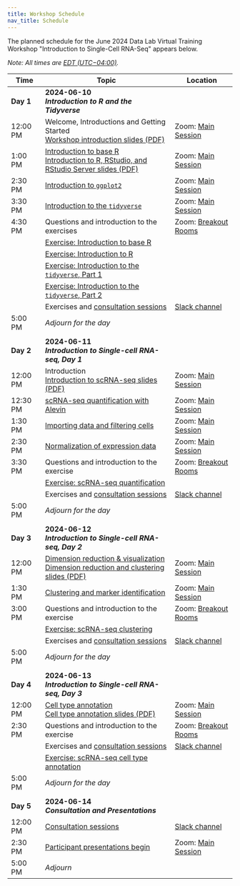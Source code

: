 ```yaml
---
title: Workshop Schedule
nav_title: Schedule
---
```


The planned schedule for the June 2024 Data Lab Virtual Training Workshop "Introduction to Single-Cell RNA-Seq" appears below.


*Note: All times are [EDT (UTC−04:00)](https://www.timeanddate.com/time/zones/edt).*


| Time        | Topic                             | Location |
|-------------|--------------------------------------------|----------------|
| **Day 1**   | **2024-06-10** <br> _**Introduction to R and the Tidyverse**_                 |
| 12:00 PM    | Welcome, Introductions and Getting Started <br> [Workshop introduction slides (PDF)]()  | Zoom: [Main Session](../software-setup/zoom-procedures.md) |
| 1:00 PM     | [Introduction to base R](../completed-notebooks/01-intro_to_base_R.nb.html) <br> [Introduction to R, RStudio, and RStudio Server slides (PDF)]() | Zoom: [Main Session](../software-setup/zoom-procedures.md)|
| 2:30 PM     | [Introduction to `ggplot2`](../completed-notebooks/02-intro_to_ggplot2.nb.html) | Zoom: [Main Session](../software-setup/zoom-procedures.md) |
| 3:30 PM     | [Introduction to the `tidyverse`](../completed-notebooks/03-intro_to_tidyverse.nb.html) | Zoom: [Main Session](../software-setup/zoom-procedures.md) |
| 4:30 PM     | Questions and introduction to the exercises | Zoom: [Breakout Rooms](../software-setup/zoom-procedures.md#using-breakout-rooms) |
|             | [Exercise: Introduction to base R](https://github.com/AlexsLemonade/training-modules/blob/{{site.release_tag}}/intro-to-R-tidyverse/exercise_01-intro_to_base_R.Rmd)  | |
|             | [Exercise: Introduction to R](https://github.com/AlexsLemonade/training-modules/blob/{{site.release_tag}}/intro-to-R-tidyverse/exercise_02-intro_to_R.Rmd)  | |
|             | [Exercise: Introduction to the `tidyverse`, Part 1](https://github.com/AlexsLemonade/training-modules/blob/{{site.release_tag}}/intro-to-R-tidyverse/exercise_03a-intro_to_tidyverse.Rmd)  | |
|             | [Exercise: Introduction to the `tidyverse`, Part 2](https://github.com/AlexsLemonade/training-modules/blob/{{site.release_tag}}/intro-to-R-tidyverse/exercise_03b-intro_to_tidyverse.Rmd)  | |
|             | Exercises and [consultation sessions](workshop-logistics.md#consultation-sessions) | [Slack channel](../software-setup/slack-procedures.md) |
| 5:00  PM    | *Adjourn for the day*             |
| | |         |
| **Day 2**   | **2024-06-11**  <br> _**Introduction to Single-cell RNA-seq, Day 1**_ |
| 12:00 PM    | Introduction <br> [Introduction to scRNA-seq slides (PDF)]() | Zoom: [Main Session](../software-setup/zoom-procedures.md) |
| 12:30 PM    | [scRNA-seq quantification with Alevin](../completed-notebooks/01-scRNA_quant_qc.nb.html) | Zoom: [Main Session](../software-setup/zoom-procedures.md)|
| 1:30 PM     | [Importing data and filtering cells](../completed-notebooks/02-filtering_scRNA.nb.html) | Zoom: [Main Session](../software-setup/zoom-procedures.md) |
| 2:30 PM     | [Normalization of expression data](../completed-notebooks/03-normalizing_scRNA.nb.html) | Zoom: [Main Session](../software-setup/zoom-procedures.md) |
| 3:30 PM     | Questions and introduction to the exercise | Zoom: [Breakout Rooms](../software-setup/zoom-procedures.md#using-breakout-rooms) |
|             | [Exercise: scRNA-seq quantification](https://github.com/AlexsLemonade/training-modules/blob/{{site.release_tag}}/scRNA-seq/exercise_01-scrna_quant.Rmd) | |
|             | Exercises and [consultation sessions](workshop-logistics.md#consultation-sessions) | [Slack channel](../software-setup/slack-procedures.md) |
| 5:00  PM    | *Adjourn for the day*             |
| | |         |
| **Day 3**   | **2024-06-12**  <br> _**Introduction to Single-cell RNA-seq, Day 2**_ |
| 12:00 PM    | [Dimension reduction & visualization](../completed-notebooks/04-dimension_reduction_scRNA.nb.html) <br> [Dimension reduction and clustering slides (PDF)]() | Zoom: [Main Session](../software-setup/zoom-procedures.md)|
| 1:30 PM     | [Clustering and marker identification](../completed-notebooks/05-clustering_markers_scRNA.nb.html) | Zoom: [Main Session](../software-setup/zoom-procedures.md) |
| 3:00 PM     | Questions and introduction to the exercise | Zoom: [Breakout Rooms](../software-setup/zoom-procedures.md#using-breakout-rooms) |
|             | [Exercise: scRNA-seq clustering](https://github.com/AlexsLemonade/training-modules/blob/{{site.release_tag}}/scRNA-seq/exercise_02-scrna_clustering.Rmd) | |
|             | Exercises and [consultation sessions](workshop-logistics.md#consultation-sessions) | [Slack channel](../software-setup/slack-procedures.md) |
| 5:00  PM    | *Adjourn for the day*             |
| | |    |
| **Day 4**   | **2024-06-13**  <br> _**Introduction to Single-cell RNA-seq, Day 3**_ | |
| 12:00 PM    | [Cell type annotation](../completed-notebooks/06-celltype_annotation.nb.html) <br> [Cell type annotation slides (PDF)]() | Zoom: [Main Session](../software-setup/zoom-procedures.md) |
| 2:30 PM     | Questions and introduction to the exercise | Zoom: [Breakout Rooms](../software-setup/zoom-procedures.md#using-breakout-rooms) |
|             | Exercises and [consultation sessions](workshop-logistics.md#consultation-sessions) | [Slack channel](../software-setup/slack-procedures.md)|
|             | [Exercise: scRNA-seq cell type annotation](https://github.com/AlexsLemonade/training-modules/blob/{{site.release_tag}}/scRNA-seq/exercise_03-celltype.Rmd) | |
| 5:00  PM    | *Adjourn for the day*             |
| | |
| **Day 5**   | **2024-06-14**  <br> _**Consultation and Presentations**_ |
| 12:00 PM    | [Consultation sessions](workshop-logistics.md#consultation-sessions)  | [Slack channel](../software-setup/slack-procedures.md) |
| 2:30 PM     | [Participant presentations begin](workshop-logistics.md#participant-presentations) | Zoom: [Main Session](../software-setup/zoom-procedures.md) |
| 5:00 PM     | *Adjourn*   |
